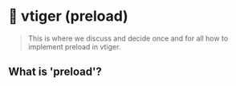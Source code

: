 # 🐯 vtiger (preload)

> This is where we discuss and decide once and for all how to implement preload in vtiger.

## What is 'preload'?

